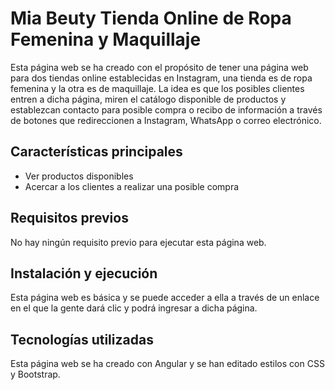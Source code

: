 # Mia Beuty Tienda Online de Ropa Femenina y Maquillaje 

Esta página web se ha creado con el propósito de tener una página web para dos tiendas online establecidas en Instagram, una tienda es de ropa femenina y la otra es de maquillaje. La idea es que los posibles clientes entren a dicha página, miren el catálogo disponible de productos y establezcan contacto para posible compra o recibo de información a través de botones que redireccionen a Instagram, WhatsApp o correo electrónico.

## Características principales

- Ver productos disponibles
- Acercar a los clientes a realizar una posible compra

## Requisitos previos

No hay ningún requisito previo para ejecutar esta página web.

## Instalación y ejecución

Esta página web es básica y se puede acceder a ella a través de un enlace en el que la gente dará clic y podrá ingresar a dicha página.

## Tecnologías utilizadas

Esta página web se ha creado con Angular y se han editado estilos con CSS y Bootstrap.

